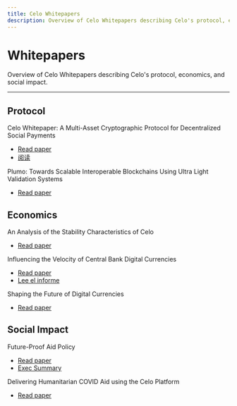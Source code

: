 ```yaml
---
title: Celo Whitepapers
description: Overview of Celo Whitepapers describing Celo's protocol, economics, and social impact.
---
```

# Whitepapers

Overview of Celo Whitepapers describing Celo's protocol, economics, and social impact.

___

## Protocol

Celo Whitepaper: A Multi-Asset Cryptographic Protocol for Decentralized Social Payments

* [Read paper](https://celo.org/papers/whitepaper)
* [阅读](https://celo.org/papers/whitepaper/chinese)

Plumo: Towards Scalable Interoperable Blockchains Using Ultra Light Validation Systems

* [Read paper](https://celo.org/papers/plumo)

## Economics

An Analysis of the Stability Characteristics of Celo

* [Read paper](https://celo.org/papers/stability)

Influencing the Velocity of Central Bank Digital Currencies

* [Read paper](https://celo.org/papers/cbdc-velocity)
* [Lee el informe](https://celo.org/papers/cbdc-velocity/spanish)

Shaping the Future of Digital Currencies

* [Read paper](https://celo.org/papers/future-of-digital-currencies)

## Social Impact

Future-Proof Aid Policy

* [Read paper](https://celo.org/papers/future-proof-aid)
* [Exec Summary](https://celo.org/papers/future-proof-exec)

Delivering Humanitarian COVID Aid using the Celo Platform

* [Read paper](https://celo.org/papers/covid-aid)